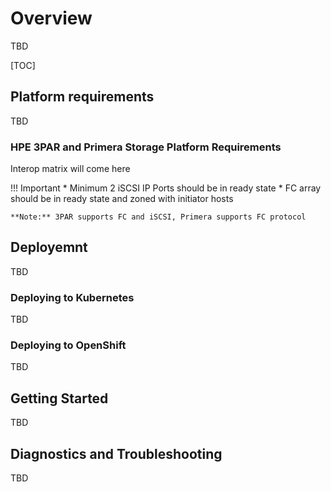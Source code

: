 # Overview

TBD

[TOC]

## Platform requirements
TBD

### HPE 3PAR and Primera Storage Platform Requirements
Interop matrix will come here

!!! Important
    * Minimum 2 iSCSI IP Ports should be in ready state
    * FC array should be in ready state and zoned with initiator hosts

    **Note:** 3PAR supports FC and iSCSI, Primera supports FC protocol

## Deployemnt
TBD

### Deploying to Kubernetes
TBD

### Deploying to OpenShift
TBD

## Getting Started
TBD

## Diagnostics and Troubleshooting
TBD
